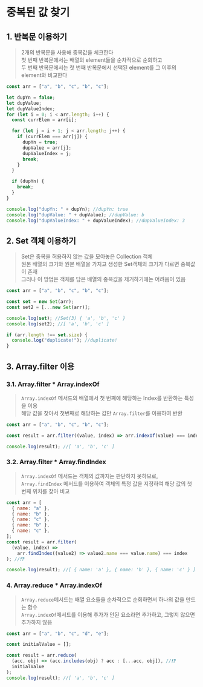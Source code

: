 # 중복된 값 찾기

## 1. 반복문 이용하기

> 2개의 반복문을 사용해 중복값을 체크한다  
> 첫 번째 반복문에서는 배열의 element들을 순차적으로 순회하고  
> 두 번째 반복문에서는 첫 번째 반복문에서 선택된 element를 그 이후의 element와 비교한다

```javascript
const arr = ["a", "b", "c", "b", "c"];

let dupYn = false;
let dupValue;
let dupValueIndex;
for (let i = 0; i < arr.length; i++) {
  const currElem = arr[i];

  for (let j = i + 1; j < arr.length; j++) {
    if (currElem === arr[j]) {
      dupYn = true;
      dupValue = arr[j];
      dupValueIndex = j;
      break;
    }
  }

  if (dupYn) {
    break;
  }
}

console.log("dupYn: " + dupYn); //dupYn: true
console.log("dupValue: " + dupValue); //dupValue: b
console.log("dupValueIndex: " + dupValueIndex); //dupValueIndex: 3
```

## 2. Set 객체 이용하기

> Set은 중복을 허용하지 않는 값을 모아놓은 Collection 객체  
> 원본 배열의 크기와 원본 배열을 가지고 생성한 Set객체의 크기가 다르면 중복값이 존재  
> 그러나 이 방법은 객체를 담은 배열의 중복값을 제거하기에는 어려움이 있음

```javascript
const arr = ["a", "b", "c", "b", "c"];

const set = new Set(arr);
const set2 = [...new Set(arr)];

console.log(set); //Set(3) { 'a', 'b', 'c' }
console.log(set2); //[ 'a', 'b', 'c' ]

if (arr.length !== set.size) {
  console.log("duplicate!"); //duplicate!
}
```

## 3. Array.filter 이용

### 3.1. Array.filter \* Array.indexOf

> `Array.indexOf` 메서드의 배열에서 첫 번째에 해당하는 Index를 반환하는 특성을 이용  
> 해당 값을 찾아서 첫번째로 해당하는 값만 `Array.filter`를 이용하여 반환

```javascript
const arr = ["a", "b", "c", "b", "c"];

const result = arr.filter((value, index) => arr.indexOf(value) === index);

console.log(result); //[ 'a', 'b', 'c' ]
```

### 3.2. Array.filter \* Array.findIndex

> `Array.indexOf` 메서드는 객체의 값까지는 판단하지 못하므로, `Array.findIndex` 메서드를 이용하여 객체의 특정 값을 지정하여 해당 값의 첫 번째 위치를 찾아 비교

```javascript
const arr = [
  { name: "a" },
  { name: "b" },
  { name: "c" },
  { name: "b" },
  { name: "c" },
];
const result = arr.filter(
  (value, index) =>
    arr.findIndex((value2) => value2.name === value.name) === index
); //❗❓

console.log(result); //[ { name: 'a' }, { name: 'b' }, { name: 'c' } ]
```

### 4. Array.reduce \* Array.indexOf

> `Array.reduce`메서드는 배열 요소들을 순차적으로 순회하면서 하나의 값을 만드는 함수  
> `Array.indexOf`메서드를 이용해 추가가 안된 요소라면 추가하고, 그렇지 않으면 추가하지 않음

```javascript
const arr = ["a", "b", "c", "d", "e"];

const initialValue = [];

const result = arr.reduce(
  (acc, obj) => (acc.includes(obj) ? acc : [...acc, obj]), //❗❓
  initialValue
);
console.log(result); //[ 'a', 'b', 'c' ]
```
